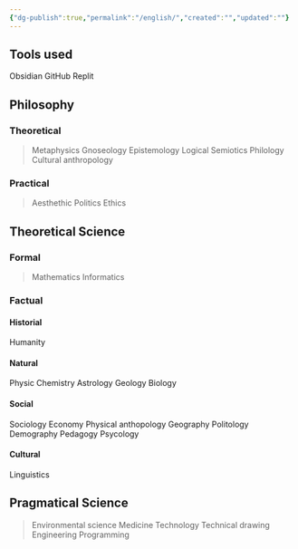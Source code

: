 ```yaml
---
{"dg-publish":true,"permalink":"/english/","created":"","updated":""}
---
```


## Tools used
Obsidian
GitHub
Replit
## Philosophy
### Theoretical
> Metaphysics
> Gnoseology
> Epistemology
> Logical
> Semiotics
> Philology
> Cultural anthropology
### Practical
> Aesthethic
> Politics
> Ethics
##  Theoretical Science
### Formal
> Mathematics
> Informatics
### Factual
#### Historial
Humanity
#### Natural
Physic
Chemistry
Astrology
Geology
Biology
#### Social
Sociology
Economy
Physical anthopology
Geography
Politology
Demography
Pedagogy
Psycology
#### Cultural
Linguistics
## Pragmatical Science
> Environmental science
> Medicine
> Technology
> Technical drawing
> Engineering
> Programming
> 